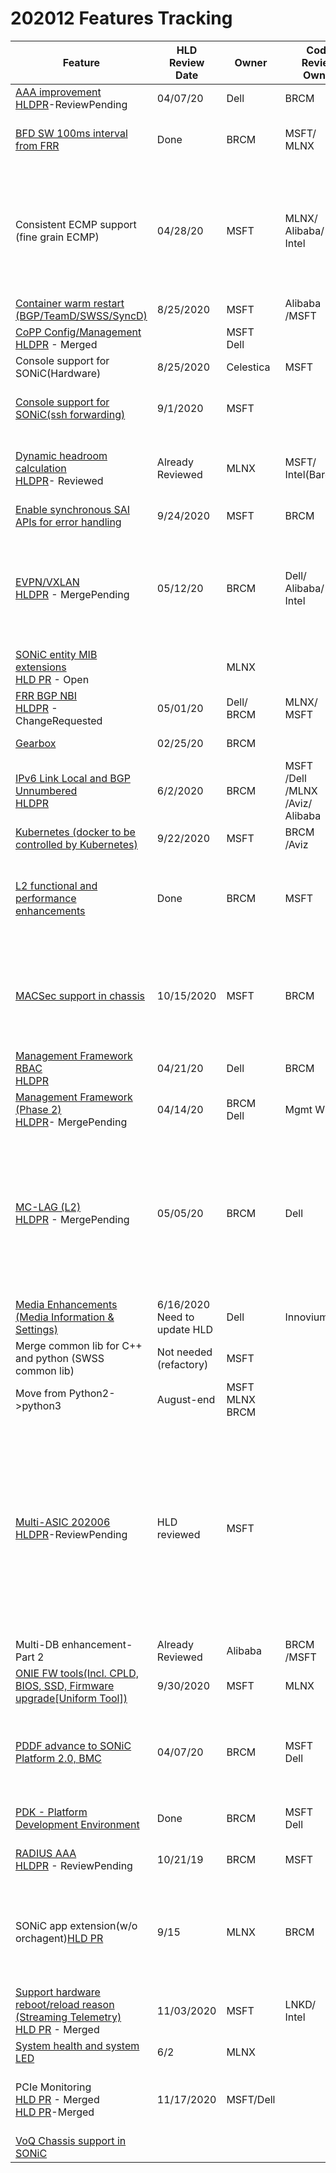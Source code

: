 # 202012 Features Tracking

| Feature  | HLD<br/>Review<br/>Date | Owner| Code<br>Review<br> Owner| Code<br>Review<br>Date | Code PR Status                                                     |
| ----------------------------------- | --------------------- | -----------|-----------| ------------------------ | ------------------------------------------------------------ | 
| [AAA improvement ](https://github.com/Azure/SONiC/blob/a46aa68b3a3ca57fea28c3d139fcef437e0cf0e6/doc/aaa/AAA%20Improvements/AAA%20Improvements.md)<br>[HLDPR](https://github.com/Azure/SONiC/pull/583)-ReviewPending  | 04/07/20     | Dell   | BRCM | 10/30/2020 |[390](https://github.com/Azure/sonic-swss-common/pull/390)- ReviewInProgress <br>[5553](https://github.com/Azure/sonic-buildimage/pull/5553) - ReviewRequested |
| [BFD SW 100ms interval from FRR](https://github.com/Azure/SONiC/blob/master/doc/bfd/BFD_Enhancement_HLD.md)| Done     | BRCM   | MSFT/<br>MLNX|  | WIll be deferred to 202106 <br>New PR for replacing 3838 ?  [3838](https://github.com/Azure/sonic-buildimage/pull/3838) - change requested;<br>[5197](https://github.com/FRRouting/frr/pull/5197) - Merged|
| Consistent ECMP support (fine grain ECMP)  | 04/28/20     | MSFT| MLNX/<br>Alibaba/<br>Intel | | [1315](https://github.com/Azure/sonic-swss/pull/1315) - Merged<br>[623](https://github.com/Azure/SONiC/pull/623) - Merged<br>[1788](https://github.com/Azure/sonic-mgmt/pull/1788)- Merged <br>[4985](https://github.com/Azure/sonic-buildimage/pull/4985) - ReviewPending<br>[374](https://github.com/Azure/sonic-swss-common/pull/374) - Merged<br>[659](https://github.com/Azure/SONiC/pull/659) - MergePending <br>[1056](https://github.com/Azure/sonic-utilities/pull/1056) - Merged<br>[5518](https://github.com/Azure/sonic-buildimage/pull/5518) - Merged<br>[5198](https://github.com/Azure/sonic-buildimage/pull/5198) - Merged<br>[693](https://github.com/Azure/SONiC/pull/693) - MergePending |
| [Container warm restart (BGP/TeamD/SWSS/SyncD)](https://github.com/Azure/SONiC/blob/0c177995044316b898fc355456d9b6e8df72b522/doc/warm-reboot/SONiC_Warmboot.md) | 8/25/2020| MSFT| Alibaba<br>/MSFT | 10/30/2020| [392](https://github.com/Azure/sonic-buildimage/pull/3992), [1036](https://github.com/Azure/sonic-utilities/pull/1036/files), [5223](https://github.com/Azure/sonic-buildimage/pull/5233),[5163](https://github.com/Azure/sonic-buildimage/pull/5163/files), <br> [5108](https://github.com/Azure/sonic-buildimage/pull/5108/files) & [1036](https://github.com/Azure/sonic-utilities/pull/1036/files)- All Merged |
| [CoPP Config/Management](https://github.com/Azure/SONiC/blob/fdc7cff16b7f42f1a1b01dd506279e3e9f9269cb/doc/copp/CoPP%20Config%20and%20Management.md)<br>[HLDPR](https://github.com/Azure/SONiC/pull/606) - Merged |  | MSFT<br>Dell|  |   | [358](https://github.com/Azure/sonic-swss-common/pull/358), [1333](https://github.com/Azure/sonic-swss/pull/1333) [4861](https://github.com/Azure/sonic-buildimage/pull/4861) & [1004](https://github.com/Azure/sonic-utilities/pull/1004) <br> - All Merged<br>|
| Console support for SONiC(Hardware) | 8/25/2020 | Celestica | MSFT| |[5571](https://github.com/Azure/sonic-buildimage/pull/5571) & [1155](https://github.com/Azure/sonic-utilities/pull/1155) - All Merged|
| [Console support for SONiC(ssh forwarding)](https://github.com/Azure/SONiC/blob/126a4f7af8cadd8451b22bd80227c07c11452a63/doc/console/SONiC-Console-Switch-High-Level-Design.md) | 9/1/2020 | MSFT | |10/30/2020 |[664](https://github.com/Azure/SONiC/pull/664), [673](https://github.com/Azure/SONiC/pull/673) ,[1117](https://github.com/Azure/sonic-utilities/pull/1117) , [1120](https://github.com/Azure/sonic-utilities/pull/1120),  <br> [1130](https://github.com/Azure/sonic-utilities/pull/1130) ,[1136](https://github.com/Azure/sonic-utilities/pull/1136) , [1166](https://github.com/Azure/sonic-utilities/pull/1166) , [1173](https://github.com/Azure/sonic-utilities/pull/1173), <br> [1176](https://github.com/Azure/sonic-utilities/pull/1176) , [5438](https://github.com/Azure/sonic-buildimage/pull/5438) & [5717](https://github.com/Azure/sonic-buildimage/pull/5717) <br> - All Merged|
| [Dynamic headroom calculation](https://github.com/Azure/SONiC/blob/415f19931bccd900ac528b100aafffa6000e82e9/doc/qos/dynamically-headroom-calculation.md)<br>[HLDPR](https://github.com/Azure/SONiC/pull/605)- Reviewed|   Already Reviewed   |  MLNX  | MSFT/<br>Intel(Barefoot) |   |[1338](https://github.com/Azure/sonic-swss/pull/1338) - ChangeRequested<br>[973](https://github.com/Azure/sonic-utilities/pull/973) - MergePending<br>[4881](https://github.com/Azure/sonic-buildimage/pull/4881)- MergePending<br>[1971](https://github.com/Azure/sonic-mgmt/pull/1971) - MergePending<br>[361](https://github.com/Azure/sonic-swss-common/pull/361) - Merged|
| [Enable synchronous SAI APIs for error handling](https://github.com/Azure/SONiC/pull/672)  | 9/24/2020 | MSFT | BRCM | 10/30/2020  |[5237](https://github.com/Azure/sonic-buildimage/pull/5237) , [650](https://github.com/Azure/sonic-buildimage/pull/650) , [652](https://github.com/Azure/sonic-buildimage/pull/652) , [653](https://github.com/Azure/sonic-buildimage/pull/653), <br> [1094](https://github.com/Azure/sonic-utilities/pull/1094) & [5308](https://github.com/Azure/sonic-buildimage/pull/5308) - All Merged |
| [EVPN/VXLAN](https://github.com/Azure/SONiC/blob/7fbda34ee3315960c164a0c202f39c2ec515cfc3/doc/vxlan/EVPN/EVPN_VXLAN_HLD.md)<br>[HLDPR](https://github.com/Azure/SONiC/pull/437) - MergePending| 05/12/20    |  BRCM|Dell/<br>Alibaba/<br>Intel| |[Complete List](https://groups.google.com/g/sonic-evpn-workgroup/c/rup7aoorZoQ)<br>[339](https://github.com/Azure/sonic-swss-common/pull/339) - Merged<br>[350](https://github.com/Azure/sonic-swss-common/pull/350) - Merged<br>[1264](https://github.com/Azure/sonic-swss/pull/1264) - Merged<br>[1266](https://github.com/Azure/sonic-swss/pull/1266) - FinalReviewAndApprovalPending<br>[1318](https://github.com/Azure/sonic-swss/pull/1318) - ReviewPending<br>[1267](https://github.com/Azure/sonic-swss/pull/1267) - ReviewPending<br>[870](https://github.com/Azure/sonic-utilities/pull/870) - ReviewPending  |
| [SONiC entity MIB extensions](https://github.com/Azure/SONiC/blob/0e53548a8f1023d1be2a1dffd62737c7a1b18a2e/doc/snmp/extension-to-physical-entity-mib.md)<br>[HLD PR](https://github.com/Azure/SONiC/pull/657) - Open |    | MLNX |  |   | [134](https://github.com/Azure/sonic-platform-common/pull/134), [102](https://github.com/Azure/sonic-platform-daemons/pull/102), [5645](https://github.com/Azure/sonic-buildimage/pull/5645), [168](https://github.com/Azure/sonic-snmpagent/pull/168)  <br>  & [2379](https://github.com/Azure/sonic-mgmt/pull/2379)- All Merged  | 
| [FRR BGP NBI](https://github.com/Azure/SONiC/blob/48e9012c548528b6528745bda9d75b4164e785eb/doc/mgmt/SONiC_Design_Doc_Unified_FRR_Mgmt_Interface.md)<br>[HLDPR](https://github.com/Azure/SONiC/pull/544) - ChangeRequested | 05/01/20    |  Dell/<br>BRCM  | MLNX/<br>MSFT |Need ETA |[5142](https://github.com/Azure/sonic-buildimage/pull/5142)-Open |
| [Gearbox](https://github.com/Azure/SONiC/blob/master/doc/gearbox/gearbox_mgr_design.md)| 02/25/20    |  BRCM|  |  | [347](https://github.com/Azure/sonic-swss-common/pull/347), [931](https://github.com/Azure/sonic-utilities/pull/931), [1321](https://github.com/Azure/sonic-swss/pull/1321), [624](https://github.com/Azure/sonic-sairedis/pull/624)  <br> & [4851](https://github.com/Azure/sonic-buildimage/pull/4851)- All Merged |
| [IPv6 Link Local and BGP Unnumbered](https://github.com/Azure/SONiC/blob/3d2e5e66e05bcce0a64f5ad077b96ae2006527fd/doc/ipv6/ipv6_link_local.md)<br>[HLDPR](https://github.com/Azure/SONiC/pull/625) |  6/2/2020   |  BRCM|MSFT<br>/Dell<br>/MLNX<br>/Aviz/<br>Alibaba| 9/30/20 | Will be deferred to 202106<br> [1463](https://github.com/Azure/sonic-swss/pull/1463) - ReviewPending<br>[1159](https://github.com/Azure/sonic-utilities/pull/1159)- ChangeRequested<br>[20](https://github.com/Azure/sonic-ztp/pull/20) - ReviewPending<br>[5584](https://github.com/Azure/sonic-buildimage/pull/5584)- ReviewPending|
| [Kubernetes (docker to be controlled by Kubernetes)](https://github.com/renukamanavalan/SONiC/blob/kube_systemd/doc/kubernetes/Kubernetes-support.md)  | 9/22/2020 |  MSFT| BRCM<br>/Aviz | | [5421](https://github.com/Azure/sonic-buildimage/pull/5421)- ChangeRequested<br>[1133](https://github.com/Azure/sonic-utilities/pull/1133) - ChangeRequested | 
| [L2 functional and performance enhancements](https://github.com/Azure/SONiC/pull/379)| Done  |BRCM|MSFT| 5/10/19 | Will be dropped completely and will not be available in 202106<br>[885](https://github.com/Azure/sonic-swss/pull/885) - FinalReviewAndApprovalPending<br>[529](https://github.com/Azure/sonic-utilities/pull/529) - NotYetApproved &<br> NeedsConflictResolutions<br>[114](https://github.com/Azure/sonic-snmpagent/pull/114) - Merged|
| [MACSec support in chassis](https://github.com/Azure/SONiC/pull/652) |  10/15/2020   | MSFT| BRCM | 10/30/2020  | [5700](https://github.com/Azure/sonic-buildimage/pull/5700) - InProgress<br>[1475](https://github.com/Azure/sonic-swss/pull/1475) - ReviewRequested<br>[1474](https://github.com/Azure/sonic-swss/pull/1474) - ReviewInProgress<br>[677](https://github.com/Azure/sonic-sairedis/pull/677) - Closed<br>[16](https://github.com/Azure/sonic-wpa-supplicant/pull/16) - Closed <br>[691](https://github.com/Azure/sonic-sairedis/pull/691)- Closed <br>[684](https://github.com/Azure/sonic-sairedis/pull/684)-Merged<br>[403](https://github.com/Azure/sonic-swss-common/pull/403)-Merged|
| [Management Framework RBAC ](https://github.com/Azure/SONiC/blob/48fab9db4f090c5beaea5f7a8fdcb9474d23a4e9/doc/aaa/SONiC%20RBAC.md)<br>[HLDPR]()| 04/21/20|  Dell  | BRCM | Need ETA | Will be deferred to 202106 |
| [Management Framework (Phase 2)](https://github.com/Azure/SONiC/blob/34cac1aabdc865fc41cbe064a2ab2442645524b1/doc/mgmt/Management%20Framework.md)<br>[HLDPR](https://github.com/Azure/SONiC/pull/550#)- MergePending| 04/14/20    |  BRCM<br>Dell|Mgmt WG| | [5920](https://github.com/Azure/sonic-buildimage/pull/5920) - Closed <br> [72](https://github.com/Azure/sonic-mgmt-framework/pull/72) - Closed <br>[73](https://github.com/Azure/sonic-mgmt-framework/pull/73) - Closed  |
| [MC-LAG (L2)](https://github.com/Azure/SONiC/blob/176cf4f5a8ee6ecfd8a478573ffc92f0eb23b4e6/doc/mclag/MCLAG_Enhancements_HLD.md)<br> [HLDPR](https://github.com/Azure/SONiC/pull/596) - MergePending| 05/05/20    |  BRCM|Dell | 6/30/20 | [596](https://github.com/Azure/SONiC/pull/596) - MergePending<br>[885](https://github.com/Azure/sonic-swss/pull/885) - NotYetApproved & NeedsConflictResolutions <br>[4819](https://github.com/Azure/sonic-buildimage/pull/4819) - ReviewPending<br>[1331](https://github.com/Azure/sonic-swss/pull/1331) - ChangeRequested<br>[1349](https://github.com/Azure/sonic-swss/pull/1349) - NotYetApproved & NeedsConflictResolutions <br>[529](https://github.com/Azure/sonic-utilities/pull/529) - ReviewPending<br>[405](https://github.com/Azure/sonic-swss-common/pull/405) - FinalReviewAndApprovalPending<br>[59](https://github.com/Azure/sonic-mgmt-framework/pull/59) - MergePending<br>[25](https://github.com/Azure/sonic-mgmt-common/pull/25) - FinalReviewAndApprovalPending|
| [Media Enhancements<br>(Media Information & Settings)](https://github.com/Azure/SONiC/blob/a6e9636552149829e39a82705d1ad2b48a17b3f0/doc/media-info-enhancements/media-info.md)|6/16/2020 Need to update  HLD|Dell| Innovium | mid-Oct | Low conf, will be deferred to 202106 |
| Merge common lib for C++ and python (SWSS common lib) | Not needed (refactory) | MSFT |  |  10/30/2020 | [378](https://github.com/Azure/sonic-swss-common/pull/378) - Merged |
| Move from Python2->python3 | August-end | MSFT<br>MLNX<br>BRCM |  | On-going effort |  |
| [Multi-ASIC 202006](https://github.com/Azure/SONiC/blob/ebe4f4b695af5d2dbd23756d3cff03aef0a0c880/doc/multi_asic/SONiC_multi_asic_hld.md)<br> [HLDPR](https://github.com/Azure/SONiC/pull/644)-ReviewPending |HLD reviewed |  MSFT |   |10/15/20|  [4825](https://github.com/Azure/sonic-buildimage/pull/4825), [4895](https://github.com/Azure/sonic-buildimage/pull/4895), [4926](https://github.com/Azure/sonic-buildimage/pull/4926), [4932](https://github.com/Azure/sonic-buildimage/pull/4932), <br> [4959](https://github.com/Azure/sonic-buildimage/pull/4959), [4973](https://github.com/Azure/sonic-buildimage/pull/4973), [5022](https://github.com/Azure/sonic-buildimage/pull/5022), [5113](https://github.com/Azure/sonic-buildimage/pull/5113),  <br>  [5121](https://github.com/Azure/sonic-buildimage/pull/5121), [5122](https://github.com/Azure/sonic-buildimage/pull/5122), [5202](https://github.com/Azure/sonic-buildimage/pull/5202), [5221](https://github.com/Azure/sonic-buildimage/pull/5221), <br>  [5224](https://github.com/Azure/sonic-buildimage/pull/5224), [5235](https://github.com/Azure/sonic-buildimage/pull/5235), [5316](https://github.com/Azure/sonic-buildimage/pull/5316), [5329](https://github.com/Azure/sonic-buildimage/pull/5329), <br> [5357](https://github.com/Azure/sonic-buildimage/pull/5357), [5358](https://github.com/Azure/sonic-buildimage/pull/5358), [5364](https://github.com/Azure/sonic-buildimage/pull/5364),[5418](https://github.com/Azure/sonic-buildimage/pull/5418),  <br> [5420](https://github.com/Azure/sonic-buildimage/pull/5420), [5436](https://github.com/Azure/sonic-buildimage/pull/5436),  <br>  [5437](https://github.com/Azure/sonic-buildimage/pull/5437), [5446](https://github.com/Azure/sonic-buildimage/pull/5446),  <br> [5460](https://github.com/Azure/sonic-buildimage/pull/5460), [5479](https://github.com/Azure/sonic-buildimage/pull/5479), [5503](https://github.com/Azure/sonic-buildimage/pull/5503), [5548](https://github.com/Azure/sonic-buildimage/pull/5548), [87](https://github.com/Azure/sonic-platform-daemons/pull/87), [81](https://github.com/Azure/sonic-py-swsssdk/pull/81), <br>  [138](https://github.com/Azure/sonic-snmpagent/pull/138), [140](https://github.com/Azure/sonic-snmpagent/pull/140), [141](https://github.com/Azure/sonic-snmpagent/pull/141), [145](https://github.com/Azure/sonic-snmpagent/pull/145),  <br> [154](https://github.com/Azure/sonic-snmpagent/pull/154), [155](https://github.com/Azure/sonic-snmpagent/pull/155), [158](https://github.com/Azure/sonic-snmpagent/pull/158), [161](https://github.com/Azure/sonic-snmpagent/pull/161),  <br> [166](https://github.com/Azure/sonic-snmpagent/pull/166), [376](https://github.com/Azure/sonic-swss-common/pull/376), [856](https://github.com/Azure/sonic-utilities/pull/856), [917](https://github.com/Azure/sonic-utilities/pull/917),  <br>  [978](https://github.com/Azure/sonic-utilities/pull/978), [999](https://github.com/Azure/sonic-utilities/pull/999), [1005](https://github.com/Azure/sonic-utilities/pull/1005), [1006](https://github.com/Azure/sonic-utilities/pull/1006),  <br>  [1013](https://github.com/Azure/sonic-utilities/pull/1013), [1057](https://github.com/Azure/sonic-utilities/pull/1057), [1064](https://github.com/Azure/sonic-utilities/pull/1064), [1079](https://github.com/Azure/sonic-utilities/pull/1079),  <br> [1080](https://github.com/Azure/sonic-utilities/pull/1080), [1081](https://github.com/Azure/sonic-utilities/pull/1081), [1123](https://github.com/Azure/sonic-utilities/pull/1123) & [1137](https://github.com/Azure/sonic-utilities/pull/1137) - Merged,  <br> [1089](https://github.com/Azure/sonic-utilities/pull/1089) - Open, [1127](https://github.com/Azure/sonic-utilities/pull/1127) - Open |
| Multi-DB enhancement-Part 2|  Already Reviewed   |  Alibaba  | BRCM<br>/MSFT | End of Sept |[5773](https://github.com/Azure/sonic-buildimage/pull/5773)-Open<br>[1205](https://github.com/Azure/sonic-utilities/pull/1205)- Merged |
| [ONIE FW tools(Incl. CPLD, BIOS, SSD, Firmware upgrade[Uniform Tool])](https://github.com/Azure/SONiC/pull/648)|  9/30/2020  |  MSFT  |MLNX| 10/15/2020  |  [1165](https://github.com/Azure/sonic-utilities/pull/1165) - Closed <br>[106](https://github.com/Azure/sonic-platform-common/pull/106) - ReviewRequested|
| [PDDF advance to SONiC Platform 2.0, BMC](https://github.com/Azure/SONiC/blob/master/doc/platform/brcm_pdk_pddf.md)| 04/07/20|BRCM|MSFT<br>Dell|6/11/20 | [4756](https://github.com/Azure/sonic-buildimage/pull/4756) - Merged<br>[940](https://github.com/Azure/sonic-utilities/pull/940) - Merged<br>[92](https://github.com/Azure/sonic-platform-common/pull/92) - Merged<br>[3387](https://github.com/Azure/sonic-buildimage/pull/3387) - ApprovalPending &<br> NeedsConflictResolutions<br>[624](https://github.com/Azure/sonic-utilities/pull/624) - Merged<br>[62](https://github.com/Azure/sonic-platform-common/pull/62) - Merged|
| [PDK - Platform Development Environment](https://github.com/Azure/SONiC/blob/master/doc/platform/pde.md)|  Done |  BRCM|MSFT<br>Dell|   | [3778](https://github.com/Azure/sonic-buildimage/pull/3778) - ChangeRequested<br>[28](https://github.com/Azure/sonic-platform-pdk-pde/pull/28) - Merged<br>[107](https://github.com/Azure/sonic-build-tools/pull/107)-MergePending |
| [RADIUS AAA](https://github.com/Azure/SONiC/blob/3edad287edc79ea7e227648cba566a6ce347bf49/doc/aaa/radius_authentication.md)<br>[HLDPR](https://github.com/Azure/SONiC/pull/500) - ReviewPending| 10/21/19    |BRCM|MSFT| 3/3/2020  |Best Effort<br>[4220](https://github.com/Azure/sonic-buildimage/pull/4220) - ApprovalPending <br>[830](https://github.com/Azure/sonic-utilities/pull/830) - ApprovalPending|
| SONiC app extension(w/o orchagent)[HLD PR](https://github.com/Azure/SONiC/pull/682) |   9/15  | MLNX | BRCM |  ETA : Oct | [5705](https://github.com/Azure/sonic-buildimage/pull/5705) - Open<br>[1199](https://github.com/Azure/sonic-utilities/pull/1199) - Open<br>[5744](https://github.com/Azure/sonic-buildimage/pull/5744) - Open<br>[5939](https://github.com/Azure/sonic-buildimage/pull/5939) - Open<br>[5938](https://github.com/Azure/sonic-buildimage/pull/5938) - Open<br>[5937](https://github.com/Azure/sonic-buildimage/pull/5937) - Open<br>[5935](https://github.com/Azure/sonic-buildimage/pull/5935) - Open<br>[1186](https://github.com/Azure/sonic-utilities/pull/1186)-Open|
| [Support hardware reboot/reload reason (Streaming Telemetry)](https://github.com/sujinmkang/SONiC/blob/6ed19e88c6f7aac74640d3d343210d840af70a23/doc/system-telemetry/reboot-cause.md)<br>[HLD PR](https://github.com/Azure/SONiC/pull/669) - Merged | 11/03/2020 | MSFT | LNKD/<br>Intel  | 10/30/2020  | [5562](https://github.com/Azure/sonic-buildimage/pull/5562) - Closed<br>[1154](https://github.com/Azure/sonic-utilities/pull/1154) - Closed |
| [System health and system LED](https://github.com/Azure/SONiC/blob/master/doc/system_health_monitoring/system-health-HLD.md) |  6/2   |  MLNX|  |   | [4835](https://github.com/Azure/sonic-buildimage/pull/4835) & [4829](https://github.com/Azure/sonic-buildimage/pull/4829)- Merged |
| PCIe Monitoring<br>[HLD PR](https://github.com/Azure/SONiC/pull/634) - Merged<br>[HLD PR](https://github.com/Azure/SONiC/pull/678)-Merged| 11/17/2020 | MSFT/Dell| | |[5000](https://github.com/Azure/sonic-buildimage/pull/5000) - Merged<br>[60](https://github.com/Azure/sonic-platform-daemons/pull/60) - Merged<br>[1169](https://github.com/Azure/sonic-utilities/pull/1169) - In Review<br>[100](https://github.com/Azure/sonic-platform-daemons/pull/100)- In Review<br>[144](https://github.com/Azure/sonic-platform-common/pull/144) - In Review| 
| [VoQ Chassis support in SONiC](https://github.com/Azure/SONiC/blob/b562401372e216f6144ec3eb82584404b185d4b4/doc/voq/voq_hld.md) |   |  |   |  | Progress tracked [SONiC on Chassis](https://github.com/Azure/SONiC/wiki/SONiC-Chassis-Subgroup) |